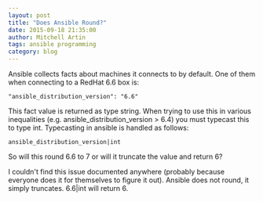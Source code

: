 ```yaml
---
layout: post
title: "Does Ansible Round?"
date: 2015-09-18 21:35:00
author: Mitchell Artin
tags: ansible programming
category: blog
---
```

Ansible collects facts about machines it connects to by default.  One of them when connecting to a RedHat 6.6 box is:

`"ansible_distribution_version": "6.6"`

This fact value is returned as type string.  When trying to use this in various inequalities (e.g. ansible_distribution_version > 6.4) you must typecast this to type int.  Typecasting in ansible is handled as follows:

`ansible_distribution_version|int`

So will this round 6.6 to 7 or will it truncate the value and return 6?

I couldn't find this issue documented anywhere (probably because everyone does it for themselves to figure it out).  Ansible does not round, it simply truncates.  6.6\|int will return 6.
